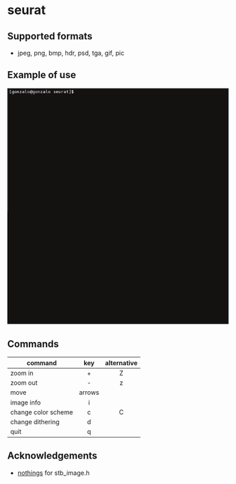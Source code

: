 seurat
======



Supported formats
-----------------
* jpeg, png, bmp, hdr, psd, tga, gif, pic


Example of use
--------------

![example of use](doc/show.gif "Example")

Commands
--------

|     command         |  key  | alternative |
|---------------------|:-----:|:-----------:|
| zoom in             |+      |      Z      |
| zoom out            |-      |      z      |
| move                |arrows |             |
| image info          |i      |             |
| change color scheme |c      |      C      |
| change dithering    |d      |             |
| quit                |q      |             |

Acknowledgements
----------------
* [nothings](https://github.com/nothings) for stb\_image.h



